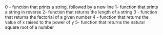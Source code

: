 0 - function that prints a string, followed by a new line
1- function that prints a string in reverse
2- function that returns the length of a string
3 - function that returns the factorial of a given number
4 - function that returns the value of x raised to the power of y
5- function that returns the natural square root of a number
